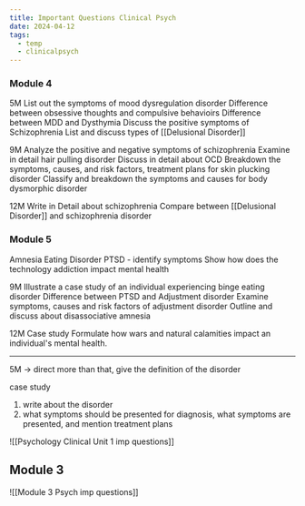 ```yaml
---
title: Important Questions Clinical Psych
date: 2024-04-12
tags:
  - temp
  - clinicalpsych
---
```

### Module 4
5M
List out the symptoms of mood dysregulation disorder
Difference between obsessive thoughts and compulsive behavioirs
Difference between MDD and Dysthymia 
Discuss the positive symptoms of Schizophrenia 
List and discuss types of [[Delusional Disorder]]

9M
Analyze the positive and negative symptoms of schizophrenia 
Examine in detail hair pulling disorder
Discuss in detail about OCD
Breakdown the symptoms, causes, and risk factors, treatment plans for skin plucking disorder
Classify and breakdown the symptoms and causes for body dysmorphic disorder 

12M
Write in Detail about schizophrenia
Compare between [[Delusional Disorder]] and schizophrenia disorder

### Module 5
Amnesia
Eating Disorder
PTSD - identify symptoms
Show how does the technology addiction impact mental health

9M
Illustrate a case study of an individual experiencing binge eating disorder
Difference between PTSD and Adjustment disorder
Examine symptoms, causes and risk factors of adjustment disorder
Outline and discuss about disassociative amnesia

12M 
Case study
Formulate how wars and natural calamities impact an individual's mental health.

---

5M -> direct 
more than that, give the definition of the disorder

case study 
1) write about the disorder
2) what symptoms should be presented for diagnosis, what symptoms are presented, and mention treatment plans

![[Psychology Clinical Unit 1 imp questions]]

## Module 3
![[Module 3 Psych imp questions]]

